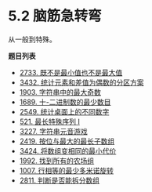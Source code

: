 # 5.2 脑筋急转弯

从一般到特殊。

**题目列表**

- [2733. 既不是最小值也不是最大值](https://leetcode.cn/problems/neither-minimum-nor-maximum/description/)
- [3432. 统计元素和差值为偶数的分区方案](https://leetcode.cn/problems/count-partitions-with-even-sum-difference/description/)
- [1903. 字符串中的最大奇数](https://leetcode.cn/problems/largest-odd-number-in-string/description/)
- [1689. 十-二进制数的最少数目](https://leetcode.cn/problems/partitioning-into-minimum-number-of-deci-binary-numbers/description/)
- [2549. 统计桌面上的不同数字](https://leetcode.cn/problems/count-distinct-numbers-on-board/description/)
- [521. 最长特殊序列 Ⅰ](https://leetcode.cn/problems/longest-uncommon-subsequence-i/description/)
- [3227. 字符串元音游戏](https://leetcode.cn/problems/vowels-game-in-a-string/description/)
- [2419. 按位与最大的最长子数组](https://leetcode.cn/problems/longest-subarray-with-maximum-bitwise-and/description/)
- [3424. 将数组变相同的最小代价](https://leetcode.cn/problems/minimum-cost-to-make-arrays-identical/description/)
- [1992. 找到所有的农场组](https://leetcode.cn/problems/find-all-groups-of-farmland/description/)
- [1007. 行相等的最少多米诺旋转](https://leetcode.cn/problems/minimum-domino-rotations-for-equal-row/description/)
- [2811. 判断是否能拆分数组](https://leetcode.cn/problems/check-if-it-is-possible-to-split-array/description/)
